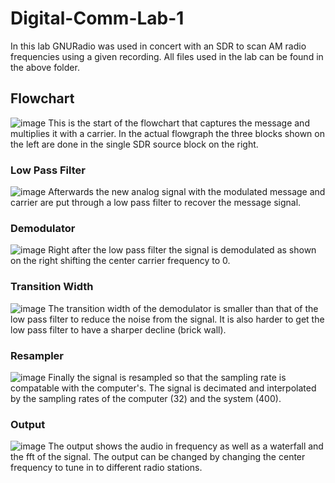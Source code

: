 # Digital-Comm-Lab-1

In this lab GNURadio was used in concert with an SDR to scan AM radio frequencies using a given recording. All files used in the lab can be found in the above folder.
## Flowchart
![image](https://github.com/blee0730/Digital-Comm-Lab-1/assets/130094173/156fd18f-3daf-4ef1-8300-4607a5aaaa07)
This is the start of the flowchart that captures the message and multiplies it with a carrier. In the actual flowgraph the three blocks shown on the left are done in the single SDR source block on the right.
### Low Pass Filter
![image](https://github.com/blee0730/Digital-Comm-Lab-1/assets/130094173/9398ec91-670e-41ed-a4cf-323f869a87b5)
Afterwards the new analog signal with the modulated message and carrier are put through a low pass filter to recover the message signal.
### Demodulator
![image](https://github.com/blee0730/Digital-Comm-Lab-1/assets/130094173/0f6d6146-5212-4f67-99a2-b59eb62604a0)
Right after the low pass filter the signal is demodulated as shown on the right shifting the center carrier frequency to 0.
### Transition Width
![image](https://github.com/blee0730/Digital-Comm-Lab-1/assets/130094173/e04079f2-5356-48f5-96f8-72292f31c853)
The transition width of the demodulator is smaller than that of the low pass filter to reduce the noise from the signal. It is also harder to get the low pass filter to have a sharper decline (brick wall).
### Resampler
![image](https://github.com/blee0730/Digital-Comm-Lab-1/assets/130094173/2a309b5f-2f32-45f4-90c3-26f0d7c3d14b)
Finally the signal is resampled so that the sampling rate is compatable with the computer's. The signal is decimated and interpolated by the sampling rates of the computer (32) and the system (400).
### Output
![image](https://github.com/blee0730/Digital-Comm-Lab-1/assets/130094173/efd6865d-e840-406c-9d09-25aedb2a5920)
The output shows the audio in frequency as well as a waterfall and the fft of the signal. The output can be changed by changing the center frequency to tune in to different radio stations.

